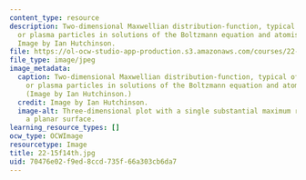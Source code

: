 ```yaml
---
content_type: resource
description: Two-dimensional Maxwellian distribution-function, typical of gas molecules
  or plasma particles in solutions of the Boltzmann equation and atomistic simulations.
  Image by Ian Hutchinson.
file: https://ol-ocw-studio-app-production.s3.amazonaws.com/courses/22-15-essential-numerical-methods-fall-2014/70476e02f9ed8ccd735f66a303cb6da7_22-15f14th.jpg
file_type: image/jpeg
image_metadata:
  caption: Two-dimensional Maxwellian distribution-function, typical of gas molecules
    or plasma particles in solutions of the Boltzmann equation and atomistic simulations.
    (Image by Ian Hutchinson.)
  credit: Image by Ian Hutchinson.
  image-alt: Three-dimensional plot with a single substantial maximum rising above
    a planar surface.
learning_resource_types: []
ocw_type: OCWImage
resourcetype: Image
title: 22-15f14th.jpg
uid: 70476e02-f9ed-8ccd-735f-66a303cb6da7
---
```

